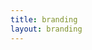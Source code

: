 ```yaml
---
title: branding
layout: branding
---
```


<img src="public\images\branding\For__Blackwater.png" alt="" class="brandingTile">
<img src="public\images\branding\For__Piff1.png" alt="" class="brandingTile">
<img src="public\images\branding\For__Piff2.png" alt="" class="brandingTile">
<img src="public\images\branding\For__Piff3.png" alt="" class="brandingTile">
<img src="public\images\branding\For__Piff4.png" alt="" class="brandingTile">
<img src="public\images\branding\For__Piff5.png" alt="" class="brandingTile">
<img src="public\images\branding\For__Piff7.png" alt="" class="brandingTile">
<img src="public\images\branding\For__Urbanomix.png" alt="" class="brandingTile">
<img src="public\images\branding\chai_supply.png" alt="" class="brandingTile">
<img src="public\images\branding\dsumn-01.png" alt="" class="brandingTile">
<img src="public\images\branding\nmbii-01.png" alt="" class="brandingTile">
<img src="public\images\branding\Westlake_Healing_arts-01.png" alt="" class="brandingTile">